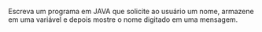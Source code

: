 Escreva um programa em JAVA que solicite ao usuário um nome, armazene em
uma variável e depois mostre o nome digitado em uma mensagem.
